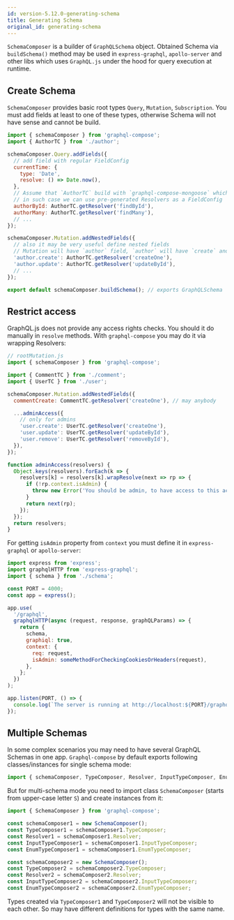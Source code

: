 ```yaml
---
id: version-5.12.0-generating-schema
title: Generating Schema
original_id: generating-schema
---
```


`SchemaComposer` is a builder of `GraphQLSchema` object. Obtained Schema via `buildSchema()` method may be used in `express-graphql`, `apollo-server` and other libs which uses `GraphQL.js` under the hood for query execution at runtime.

## Create Schema

`SchemaComposer` provides basic root types `Query`, `Mutation`, `Subscription`. You must add fields at least to one of these types, otherwise Schema will not have sense and cannot be build.

```js
import { schemaComposer } from 'graphql-compose';
import { AuthorTC } from './author';

schemaComposer.Query.addFields({
  // add field with regular FieldConfig
  currentTime: {
    type: 'Date',
    resolve: () => Date.now(),
  },
  // Assume that `AuthorTC` build with `graphql-compose-mongoose` which has CRUD resolvers
  // in such case we can use pre-generated Resolvers as a FieldConfig
  authorById: AuthorTC.getResolver('findById'),
  authorMany: AuthorTC.getResolver('findMany'),
  // ...
});

schemaComposer.Mutation.addNestedFields({
  // also it may be very useful define nested fields
  // Mutation will have `author` field, `author` will have `create` and `update` fields inside
  'author.create': AuthorTC.getResolver('createOne'),
  'author.update': AuthorTC.getResolver('updateById'),
  // ...
});

export default schemaComposer.buildSchema(); // exports GraphQLSchema
```

## Restrict access

GraphQL.js does not provide any access rights checks. You should it do manually in `resolve` methods. With `graphql-compose` you may do it via wrapping Resolvers:

```js
// rootMutation.js
import { schemaComposer } from 'graphql-compose';

import { CommentTC } from './comment';
import { UserTC } from './user';

schemaComposer.Mutation.addNestedFields({
  commentCreate: CommentTC.getResolver('createOne'), // may anybody

  ...adminAccess({
    // only for admins
    'user.create': UserTC.getResolver('createOne'),
    'user.update': UserTC.getResolver('updateById'),
    'user.remove': UserTC.getResolver('removeById'),
  }),
});

function adminAccess(resolvers) {
  Object.keys(resolvers).forEach(k => {
    resolvers[k] = resolvers[k].wrapResolve(next => rp => {
      if (!rp.context.isAdmin) {
        throw new Error('You should be admin, to have access to this action.');
      }
      return next(rp);
    });
  });
  return resolvers;
}
```

For getting `isAdmin` property from `context` you must define it in `express-graphql` or `apollo-server`:

```js
import express from 'express';
import graphqlHTTP from 'express-graphql';
import { schema } from './schema';

const PORT = 4000;
const app = express();

app.use(
  '/graphql',
  graphqlHTTP(async (request, response, graphQLParams) => {
    return {
      schema,
      graphiql: true,
      context: {
        req: request,
        isAdmin: someMethodForCheckingCookiesOrHeaders(request),
      },
    };
  })
);

app.listen(PORT, () => {
  console.log(`The server is running at http://localhost:${PORT}/graphql`);
});
```

## Multiple Schemas

In some complex scenarios you may need to have several GraphQL Schemas in one app. `Graphql-compose` by default exports following classes/instances for single schema mode:

```js
import { schemaComposer, TypeComposer, Resolver, InputTypeComposer, EnumTypeComposer } from 'graphql-compose';
```

But for multi-schema mode you need to import class `SchemaComposer` (starts from upper-case letter `S`) and create instances from it:

```js
import { SchemaComposer } from 'graphql-compose';

const schemaComposer1 = new SchemaComposer();
const TypeComposer1 = schemaComposer1.TypeComposer;
const Resolver1 = schemaComposer1.Resolver;
const InputTypeComposer1 = schemaComposer1.InputTypeComposer;
const EnumTypeComposer1 = schemaComposer1.EnumTypeComposer;

const schemaComposer2 = new SchemaComposer();
const TypeComposer2 = schemaComposer2.TypeComposer;
const Resolver2 = schemaComposer2.Resolver;
const InputTypeComposer2 = schemaComposer2.InputTypeComposer;
const EnumTypeComposer2 = schemaComposer2.EnumTypeComposer;
```

Types created via `TypeComposer1` and `TypeComposer2` will not be visible to each other. So may have different definitions for types with the same name.
